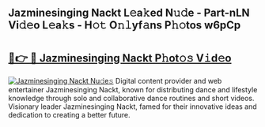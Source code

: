 ## Jazminesinging Nackt L𝚎a𝚔ed N𝚞𝚍e - Part-nLN Vi𝚍𝚎o L𝚎a𝚔s - H𝚘𝚝 O𝚗𝚕yf𝚊ns P𝚑𝚘tos w6pCp

# <h2><a href="http://kfdf9s.oniu.top/?m=Jazminesinging+Nackt">🔗👉 🔴 Jazminesinging Nackt P𝚑ot𝚘𝚜 V𝚒d𝚎o</a></h2>

[![Jazminesinging Nackt Nu𝚍e𝚜](https://i.imgur.com/0qMVB7G.gif)](http://kfdf9s.oniu.top/?m=Jazminesinging+Nackt)
Digital content provider and web entertainer Jazminesinging Nackt, known for distributing dance and lifestyle knowledge through solo and collaborative dance routines and short videos. Visionary leader Jazminesinging Nackt, famed for their innovative ideas and dedication to creating a better future.  
